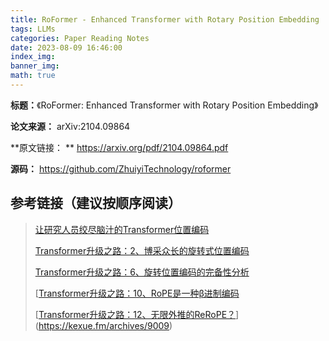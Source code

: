 ```yaml
---
title: RoFormer - Enhanced Transformer with Rotary Position Embedding
tags: LLMs
categories: Paper Reading Notes
date: 2023-08-09 16:46:00
index_img: 
banner_img: 
math: true
---
```


**标题：**《RoFormer: Enhanced Transformer with Rotary Position Embedding》

**论文来源：** arXiv:2104.09864

**原文链接： ** https://arxiv.org/pdf/2104.09864.pdf

**源码：** https://github.com/ZhuiyiTechnology/roformer



## 参考链接（建议按顺序阅读）

> [让研究人员绞尽脑汁的Transformer位置编码](https://kexue.fm/archives/8130)
>
> [Transformer升级之路：2、博采众长的旋转式位置编码](https://kexue.fm/archives/8265)
>
> [Transformer升级之路：6、旋转位置编码的完备性分析](https://kexue.fm/archives/9403)
>
> [[Transformer升级之路：10、RoPE是一种β进制编码](https://kexue.fm/archives/9675)
>
> [[Transformer升级之路：12、无限外推的ReRoPE？](https://kexue.fm/archives/9708)](https://kexue.fm/archives/9009)





